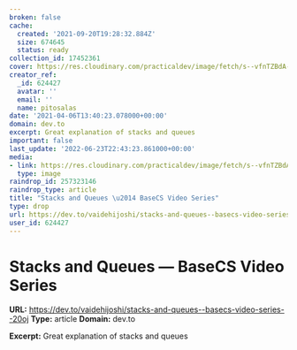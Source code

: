 ```yaml
---
broken: false
cache:
  created: '2021-09-20T19:28:32.884Z'
  size: 674645
  status: ready
collection_id: 17452361
cover: https://res.cloudinary.com/practicaldev/image/fetch/s--vfnTZBdA--/c_imagga_scale,f_auto,fl_progressive,h_500,q_auto,w_1000/https://res.cloudinary.com/practicaldev/image/upload/f_auto%2Cq_77/v1517946758/screen_shot_2018-02-06_at_1.56.10_pm_tblk9y.jpg
creator_ref:
  _id: 624427
  avatar: ''
  email: ''
  name: pitosalas
date: '2021-04-06T13:40:23.078000+00:00'
domain: dev.to
excerpt: Great explanation of stacks and queues
important: false
last_update: '2022-06-23T22:43:23.861000+00:00'
media:
- link: https://res.cloudinary.com/practicaldev/image/fetch/s--vfnTZBdA--/c_imagga_scale,f_auto,fl_progressive,h_500,q_auto,w_1000/https://res.cloudinary.com/practicaldev/image/upload/f_auto%2Cq_77/v1517946758/screen_shot_2018-02-06_at_1.56.10_pm_tblk9y.jpg
  type: image
raindrop_id: 257323146
raindrop_type: article
title: "Stacks and Queues \u2014 BaseCS Video Series"
type: drop
url: https://dev.to/vaidehijoshi/stacks-and-queues--basecs-video-series--20oj
user_id: 624427
---
```


# Stacks and Queues — BaseCS Video Series

**URL:** https://dev.to/vaidehijoshi/stacks-and-queues--basecs-video-series--20oj
**Type:** article
**Domain:** dev.to

**Excerpt:** Great explanation of stacks and queues
